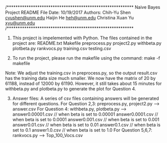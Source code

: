 /**********************************************************
Naive Bayes Project README File
Date:	10/19/2017 
Authors:	Chih-Yu Shen 		cyushen@unm.edu
		Haijin He 		heh@unm.edu
		Christina Xuan Yu 	xyu@unm.edu
/**********************************************************

1. This project is impelemented with Python. The files contained 
in the project are:
	README.txt
	Makefile
	preprocess.py
	project2.py
	withbeta.py
	plotbeta.py
	rankvocs.py
	training.csv
	testing.csv

2. To run the project, please run the makefile using the command:
make -f makefile

Note: We adjust the training.csv in preprocess.py, so the output result.csv has the training data size much smaller. We now have the matrix of 20 by 61188, instead of 12000 by 61190.
      However, it still takes about 15 minutes for withbeta.py and plotbeta.py 
to generate the plot for Question 4.

3. Answer files:
A series of csv files containing answers will be generated for different questions.
For Question 2,3:	preprocess.py, project2.py --> answer.csv
For Question 4:		withbeta.py, plotbeta.py  --> 
			answer0.00001.csv // when beta is set to 0.00001
			answer0.0001.csv // when beta is set to 0.0001
			answer0.001.csv  // when beta is set to 0.001
			answer0.01.csv   // when beta is set to 0.01
			answer0.1.csv    // when beta is set to 0.1
			answer1.0.csv    // when beta is set to 1.0
For Question 5,6,7:	rankvocs.py  --> Top_100_Vocs.csv
 
 
 
